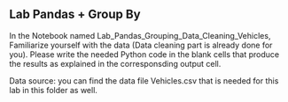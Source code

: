 ## Lab Pandas + Group By

In the Notebook named Lab_Pandas_Grouping_Data_Cleaning_Vehicles,  Familiarize yourself with the data (Data cleaning part is already done for you). Please write the needed Python code in the blank cells that produce the results as explained in the corresponsding output cell.

Data source: you can find the data file Vehicles.csv that is needed for this lab in this folder as well.
